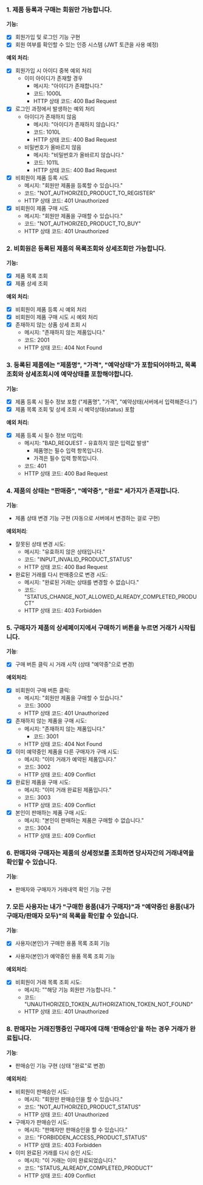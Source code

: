 ### **1. 제품 등록과 구매는 회원만 가능합니다.**

**기능:**

- [x] 회원가입 및 로그인 기능 구현
- [x] 회원 여부를 확인할 수 있는 인증 시스템 (JWT 토큰을 사용 예정)

**예외 처리:**
-[x] 회원가입 시 아이디 중복 예외 처리
  - 이미 아이디가 존재할 경우
    - 메시지: "아이디가 존재합니다."
    - 코드: 1000L
    - HTTP 상태 코드: 400 Bad Request
-[x] 로그인 과정에서 발생하는 예외 처리
  - 아이디가 존재하지 않음
    - 메시지: "아이디가 존재하지 않습니다."
    - 코드: 1010L
    - HTTP 상태 코드: 400 Bad Request
  - 비밀번호가 올바르지 않음
    - 메시지: "비밀번호가 올바르지 않습니다."
    - 코드: 1011L
    - HTTP 상태 코드: 400 Bad Request
-[x] 비회원이 제품 등록 시도
    - 메시지: "회원만 제품을 등록할 수 있습니다."
    - 코드: "NOT_AUTHORIZED_PRODUCT_TO_REGISTER"
    - HTTP 상태 코드: 401 Unauthorized
-[x] 비회원이 제품 구매 시도
    - 메시지: "회원만 제품을 구매할 수 있습니다."
    - 코드: "NOT_AUTHORIZED_PRODUCT_TO_BUY"
    - HTTP 상태 코드: 401 Unauthorized

### **2. 비회원은 등록된 제품의 목록조회와 상세조회만 가능합니다.**

**기능:**

-[x] 제품 목록 조회 
-[x] 제품 상세 조회 

**예외 처리:**

-[x] 비회원이 제품 등록 시 예외 처리
-[x] 비회원이 제품 구매 시도 시 예외 처리
-[x] 존재하지 않는 상품 상세 조회 시
  - 메시지: "존재하지 않는 제품입니다."
  - 코드: 2001
  - HTTP 상태 코드: 404 Not Found

### **3. 등록된 제품에는 "제품명", "가격", "예약상태"가 포함되어야하고, 목록조회와 상세조회시에 예약상태를 포함해야합니다.**

**기능:**

-[x] 제품 등록 시 필수 정보 포함 ("제품명", "가격", "예약상태(서버에서 입력해준다.)")
-[x] 제품 목록 조회 및 상세 조회 시 예약상태(status) 포함

**예외 처리:**

-[x] 제품 등록 시 필수 정보 미입력:
    - 메시지: "BAD_REQUEST - 유효하지 않은 입력값 발생"
      - 제품명는 필수 입력 항목입니다.
      - 가격은 필수 입력 항목입니다.
    - 코드: 401
    - HTTP 상태 코드: 400 Bad Request

### **4. 제품의 상태는 "판매중", "예약중", "완료" 세가지가 존재합니다.**

**기능**:

- 제품 상태 변경 기능 구현 (자동으로 서버에서 변경하는 걸로 구현)

**예외처리**:

- 잘못된 상태 변경 시도:
    - 메시지: "유효하지 않은 상태입니다."
    - 코드: "INPUT_INVALID_PRODUCT_STATUS"
    - HTTP 상태 코드: 400 Bad Request
- 완료된 거래를 다시 판매중으로 변경 시도:
    - 메시지: "완료된 거래는 상태를 변경할 수 없습니다."
    - 코드: "STATUS_CHANGE_NOT_ALLOWED_ALREADY_COMPLETED_PRODUCT”
    - HTTP 상태 코드: 403 Forbidden

### **5. 구매자가 제품의 상세페이지에서 구매하기 버튼을 누르면 거래가 시작됩니다.**

**기능**:

-[x] 구매 버튼 클릭 시 거래 시작 (상태 "예약중"으로 변경)

**예외처리**:

-[x] 비회원이 구매 버튼 클릭:
    - 메시지: "회원만 제품을 구매할 수 있습니다."
    - 코드: 3000
    - HTTP 상태 코드: 401 Unauthorized
-[x] 존재하지 않는 제품을 구매 시도:
  - 메시지: "존재하지 않는 제품입니다."
    - 코드: 3001
  - HTTP 상태 코드: 404 Not Found
-[x] 이미 예약중인 제품을 다른 구매자가 구매 시도:
    - 메시지: "이미 거래가 예약된 제품입니다."
    - 코드:  3002
    - HTTP 상태 코드: 409 Conflict
-[x] 완료된 제품을 구매 시도:
    - 메시지: "이미 거래 완료된 제품입니다."
    - 코드:  3003
    - HTTP 상태 코드: 409 Conflict
-[x] 본인이 판매하는 제품 구매 시도:
  - 메시지: "본인이 판매하는 제품은 구매할 수 없습니다."
  - 코드:  3004
  - HTTP 상태 코드: 409 Conflict

### **6. 판매자와 구매자는 제품의 상세정보를 조회하면 당사자간의 거래내역을 확인할 수 있습니다.**

**기능**:

- 판매자와 구매자가 거래내역 확인 기능 구현

### **7. 모든 사용자는 내가 "구매한 용품(내가 구매자)"과 "예약중인 용품(내가 구매자/판매자 모두)"의 목록을 확인할 수 있습니다.**

**기능**:

-[x] 사용자(본인)가 구매한 용품 목록 조회 기능
- 사용자(본인)가 예약중인 용품 목록 조회 기능

**예외처리**:

-[x] 비회원이 거래 목록 조회 시도:
    - 메시지: ""해당 기능 회원만 가능합니다. "
    - 코드: "UNAUTHORIZED_TOKEN_AUTHORIZATION_TOKEN_NOT_FOUND"
    - HTTP 상태 코드: 401 Unauthorized

### **8. 판매자는 거래진행중인 구매자에 대해 '판매승인'을 하는 경우 거래가 완료됩니다.**

**기능**:

- 판매승인 기능 구현 (상태 "완료"로 변경)

**예외처리**:

- 비회원이 판매승인 시도:
    - 메시지: "회원만 판매승인을 할 수 있습니다."
    - 코드: "NOT_AUTHORIZED_PRODUCT_STATUS"
    - HTTP 상태 코드: 401 Unauthorized
- 구매자가 판매승인 시도:
    - 메시지: "판매자만 판매승인을 할 수 있습니다."
    - 코드: "FORBIDDEN_ACCESS_PRODUCT_STATUS"
    - HTTP 상태 코드: 403 Forbidden
- 이미 완료된 거래를 다시 승인 시도:
    - 메시지: "이 거래는 이미 완료되었습니다."
    - 코드:  "STATUS_ALREADY_COMPLETED_PRODUCT”
    - HTTP 상태 코드: 409 Conflict